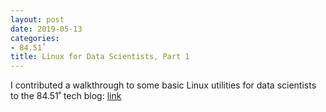 ```yaml
---
layout: post
date: 2019-05-13
categories:
- 84.51˚
title: Linux for Data Scientists, Part 1
---
```


I contributed a walkthrough to some basic Linux utilities for data scientists to the 84.51˚ tech blog:
[link](https://www.8451.com/forward-thinking/automation-at-8451)
